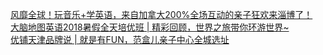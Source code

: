   
[风靡全球！玩音乐+学英语，来自加拿大200%全场互动的亲子狂欢来淄博了！](http://www.dianyue.me/archives/310/8kf1mbalxr6j1f72/)  
[大脑地图英语2018暑假全天培优班 | 精彩回顾，世界之旅带你环游世界~](http://www.dianyue.me/archives/632/g5ns1579cwmc1l4c/)  
[优铺天津品牌说 | 就是有FUN，范盒儿亲子中心全城选址](http://www.dianyue.me/archives/009/hjcwixvkxzskw61w/)